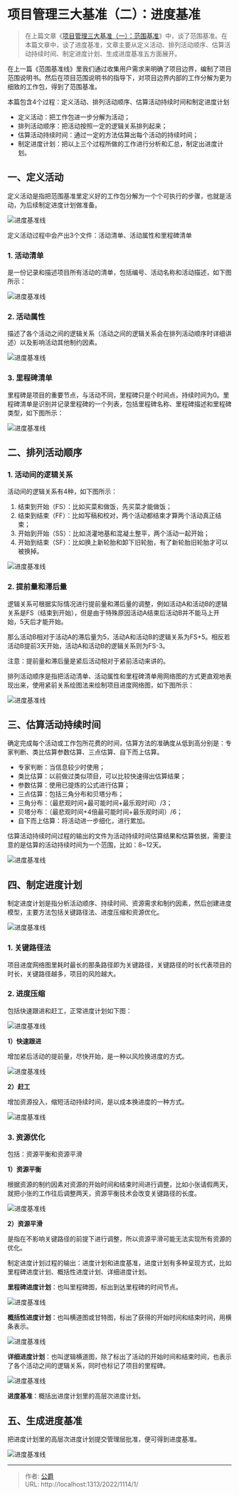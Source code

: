 # 项目管理三大基准（二）：进度基准


> 在上篇文章《[项目管理三大基准（一）：范围基准](/2022/1113/1/)》中，谈了范围基准。在本篇文章中，谈了进度基准，文章主要从定义活动、排列活动顺序、估算活动持续时间、制定进度计划、生成进度基准五方面展开。

在上一篇《范围基准线》里我们通过收集用户需求来明确了项目边界，编制了项目范围说明书。然后在项目范围说明书的指导下，对项目边界内部的工作分解为更为细致的工作包，得到了范围基准。

本篇包含4个过程：定义活动、排列活动顺序、估算活动持续时间和制定进度计划

*   定义活动：把工作包进一步分解为活动；
*   排列活动顺序：把活动按照一定的逻辑关系排列起来；
*   估算活动持续时间：通过一定的方法估算出每个活动的持续时间；
*   制定进度计划：把以上三个过程所做的工作进行分析和汇总，制定出进度计划。

## 一、定义活动

定义活动是指把范围基准里定义好的工作包分解为一个个可执行的步骤，也就是活动，为后续制定进度计划做准备。

![进度基准线](https://cos.gjcloak.xyz/pigo/202211140829172.png?imageMogr2/format/webp/interlace/1/quality/80 "进度基准线")

定义活动过程中会产出3个文件：活动清单、活动属性和里程碑清单

### 1\. 活动清单

是一份记录和描述项目所有活动的清单，包括编号、活动名称和活动描述，如下图所示：

![进度基准线](https://cos.gjcloak.xyz/pigo/202211140829538.png?imageMogr2/format/webp/interlace/1/quality/80 "进度基准线")

### 2\. 活动属性

描述了各个活动之间的逻辑关系（活动之间的逻辑关系会在排列活动顺序时详细讲述）以及影响活动其他制约因素。

![进度基准线](https://cos.gjcloak.xyz/pigo/202211140829648.png?imageMogr2/format/webp/interlace/1/quality/80 "进度基准线")

### 3\. 里程碑清单

里程碑是项目的重要节点，与活动不同，里程碑只是个时间点，持续时间为0。里程碑清单是识别并记录里程碑的一个列表，包括里程碑名称、里程碑描述和里程碑类型，如下图所示：

![进度基准线](https://cos.gjcloak.xyz/pigo/202211140829594.png?imageMogr2/format/webp/interlace/1/quality/80 "进度基准线")

## 二、排列活动顺序

### 1\. 活动间的逻辑关系

活动间的逻辑关系有4种，如下图所示：

1.  结束到开始（FS）：比如买菜和做饭，先买菜才能做饭；
2.  结束到结束（FF）：比如写稿和校对，两个活动都结束才算两个活动真正结束；
3.  开始到开始（SS）：比如浇灌地基和混凝土整平，两个活动一起开始；
4.  开始到结束（SF）：比如换上新轮胎和卸下旧轮胎，有了新轮胎旧轮胎才可以被换掉。

![进度基准线](https://cos.gjcloak.xyz/pigo/202211140829254.png?imageMogr2/format/webp/interlace/1/quality/80 "进度基准线")

### 2\. 提前量和滞后量

逻辑关系可根据实际情况进行提前量和滞后量的调整，例如活动A和活动B的逻辑关系是FS（结束到开始），但是由于特殊原因活动A结束后活动B并不能马上开始，5天后才能开始。

那么活动B相对于活动A的滞后量为5，活动A和活动B的逻辑关系为FS+5。相反若活动B提前3天开始，活动A和活动B的逻辑关系则为FS-3。

注意：提前量和滞后量是紧后活动相对于紧前活动来讲的。

排列活动顺序是指把活动清单、活动属性和里程碑清单用网络图的方式更直观地表现出来，使用紧前关系绘图法来绘制项目进度网络图，如下图所示：

![进度基准线](https://cos.gjcloak.xyz/pigo/202211140829640.png?imageMogr2/format/webp/interlace/1/quality/80 "进度基准线")

## 三、估算活动持续时间

确定完成每个活动或工作包所花费的时间，估算方法的准确度从低到高分别是：专家判断、类比估算参数估算、三点估算、自下而上估算。

*   专家判断：当信息较少时使用；
*   类比估算：以前做过类似项目，可以比较快速得出估算结果；
*   参数估算：使用已提炼的公式进行估算；
*   三点估算：包括三角分布和贝塔分布；
*   三角分布：（最悲观时间+最可能时间+最乐观时间）/3；
*   贝塔分布：（最悲观时间+4倍最可能时间+最乐观时间）/6；
*   自下而上估算：将活动进一步细化，进行累加。

估算活动持续时间过程的输出的文件为活动持续时间估算结果和估算依据，需要注意的是估算的活动持续时间为一个范围，比如：8~12天。

![进度基准线](https://cos.gjcloak.xyz/pigo/202211140829322.png?imageMogr2/format/webp/interlace/1/quality/80 "进度基准线")

## 四、制定进度计划

制定进度计划是指分析活动顺序、持续时间、资源需求和制约因素，然后创建进度模型，主要方法包括关键路径法、进度压缩和资源优化。

![进度基准线](https://cos.gjcloak.xyz/pigo/202211140829141.png?imageMogr2/format/webp/interlace/1/quality/80 "进度基准线")

### 1\. 关键路径法

项目进度网络图里耗时最长的那条路径即为关键路径，关键路径的时长代表项目的时长，关键路径越多，项目的风险越大。

### 2\. 进度压缩

包括快速跟进和赶工，正常进度计划如下图：

![进度基准线](https://cos.gjcloak.xyz/pigo/202211140829153.png?imageMogr2/format/webp/interlace/1/quality/80 "进度基准线")

**1）快速跟进**

增加紧后活动的提前量，尽快开始，是一种以风险换进度的方式。

![进度基准线](https://cos.gjcloak.xyz/pigo/202211140829352.png?imageMogr2/format/webp/interlace/1/quality/80 "进度基准线")

**2）赶工**

增加资源投入，缩短活动持续时间，是以成本换进度的一种方式。

![进度基准线](https://cos.gjcloak.xyz/pigo/202211140829531.png?imageMogr2/format/webp/interlace/1/quality/80 "进度基准线")

### 3\. 资源优化

包括：资源平衡和资源平滑

**1）资源平衡**

根据资源的制约因素对资源的开始时间和结束时间进行调整，比如小张请假两天，就把小张的工作往后调整两天，资源平衡技术会改变关键路径的长度。

![进度基准线](https://cos.gjcloak.xyz/pigo/202211140829033.png?imageMogr2/format/webp/interlace/1/quality/80 "进度基准线")

**2）资源平滑**

是指在不影响关键路径的前提下进行调整，所以资源平滑可能无法实现所有资源的优化。

制定进度计划过程的输出：进度计划和进度基准，进度计划有多种呈现方式，比如里程碑进度计划、概括性进度计划、详细进度计划。

**里程碑进度计划**：也叫里程碑图，标出到达里程碑的时间节点。

![进度基准线](https://cos.gjcloak.xyz/pigo/202211140829009.png?imageMogr2/format/webp/interlace/1/quality/80 "进度基准线")

**概括性进度计划**：也叫横道图或甘特图，标出了获得的开始时间和结束时间，用横条表示。

![进度基准线](https://cos.gjcloak.xyz/pigo/202211140829864.png?imageMogr2/format/webp/interlace/1/quality/80 "进度基准线")

**详细进度计划**：也叫逻辑横道图，除了标出了活动的开始时间和结束时间，也表示了各个活动之间的逻辑关系，同时也标记了项目的里程碑。

![进度基准线](https://cos.gjcloak.xyz/pigo/202211140829419.png?imageMogr2/format/webp/interlace/1/quality/80 "进度基准线")

**进度基准**：概括出进度计划里的高层次进度计划。

## 五、生成进度基准

把进度计划里的高层次进度计划提交管理层批准，便可得到进度基准。

![进度基准线](https://cos.gjcloak.xyz/pigo/202211140829085.png?imageMogr2/format/webp/interlace/1/quality/80 "进度基准线")

---

> 作者: [公爵](https://blog.gjcloak.top)  
> URL: http://localhost:1313/2022/1114/1/  

